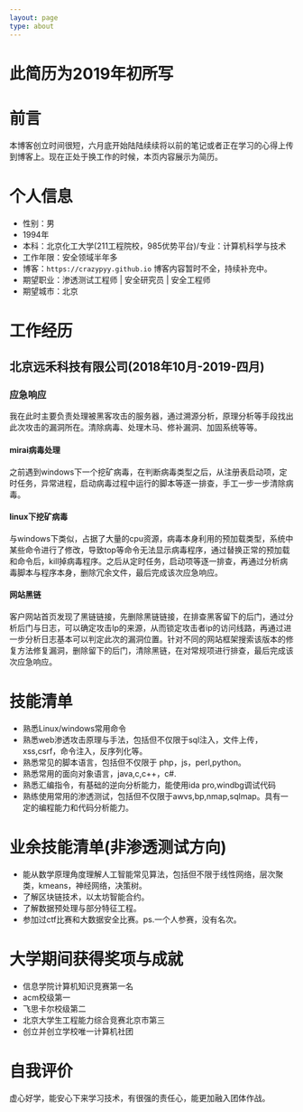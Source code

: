 ```yaml
---
layout: page
type: about
---
```


# 此简历为2019年初所写

# 前言
本博客创立时间很短，六月底开始陆陆续续将以前的笔记或者正在学习的心得上传到博客上。现在正处于换工作的时候，本页内容展示为简历。
# 个人信息
- 性别：男
- 1994年
- 本科：北京化工大学(211工程院校，985优势平台)/专业：计算机科学与技术
- 工作年限：安全领域半年多
- 博客：```https://crazypyy.github.io```
  博客内容暂时不全，持续补充中。
- 期望职业：渗透测试工程师 | 安全研究员 | 安全工程师
- 期望城市：北京
# 工作经历
## 北京远禾科技有限公司(2018年10月-2019-四月)
### 应急响应
我在此时主要负责处理被黑客攻击的服务器，通过溯源分析，原理分析等手段找出此次攻击的漏洞所在。清除病毒、处理木马、修补漏洞、加固系统等等。
#### mirai病毒处理
之前遇到windows下一个挖矿病毒，在判断病毒类型之后，从注册表启动项，定时任务，异常进程，启动病毒过程中运行的脚本等逐一排查，手工一步一步清除病毒。
#### linux下挖矿病毒
与windows下类似，占据了大量的cpu资源，病毒本身利用的预加载类型，系统中某些命令进行了修改，导致top等命令无法显示病毒程序，通过替换正常的预加载和命令后，kill掉病毒程序。之后从定时任务，启动项等逐一排查，再通过分析病毒脚本与程序本身，删除冗余文件，最后完成该次应急响应。
#### 网站黑链
客户网站首页发现了黑链链接，先删除黑链链接，在排查黑客留下的后门，通过分析后门与日志，可以确定攻击Ip的来源，从而锁定攻击者ip的访问线路，再通过进一步分析日志基本可以判定此次的漏洞位置。针对不同的网站框架搜索该版本的修复方法修复漏洞，删除留下的后门，清除黑链，在对常规项进行排查，最后完成该次应急响应。
# 技能清单
- 熟悉Linux/windows常用命令
- 熟悉web渗透攻击原理与手法，包括但不仅限于sql注入，文件上传，xss,csrf，命令注入，反序列化等。
- 熟悉常见的脚本语言，包括但不仅限于 php，js，perl,python。
- 熟悉常用的面向对象语言，java,c,c++，c#.
- 熟悉汇编指令，有基础的逆向分析能力，能使用ida pro,windbg调试代码
- 熟练使用常用的渗透测试，包括但不仅限于awvs,bp,nmap,sqlmap。具有一定的编程能力和代码分析能力。
# 业余技能清单(非渗透测试方向)
- 能从数学原理角度理解人工智能常见算法，包括但不限于线性网络，层次聚类，kmeans，神经网络，决策树。
- 了解区块链技术，以太坊智能合约。
- 了解数据预处理与部分特征工程。
- 参加过ctf比赛和大数据安全比赛。ps.一个人参赛，没有名次。
# 大学期间获得奖项与成就
- 信息学院计算机知识竞赛第一名
- acm校级第一
- 飞思卡尔校级第二
- 北京大学生工程能力综合竞赛北京市第三
- 创立并创立学校唯一计算机社团
# 自我评价
虚心好学，能安心下来学习技术，有很强的责任心，能更加融入团体作战。
